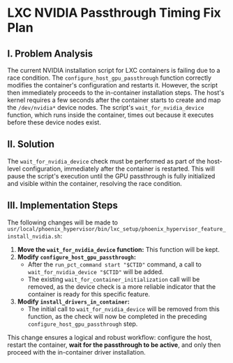 # LXC NVIDIA Passthrough Timing Fix Plan

## I. Problem Analysis

The current NVIDIA installation script for LXC containers is failing due to a race condition. The `configure_host_gpu_passthrough` function correctly modifies the container's configuration and restarts it. However, the script then immediately proceeds to the in-container installation steps. The host's kernel requires a few seconds after the container starts to create and map the `/dev/nvidia*` device nodes. The script's `wait_for_nvidia_device` function, which runs inside the container, times out because it executes before these device nodes exist.

## II. Solution

The `wait_for_nvidia_device` check must be performed as part of the host-level configuration, immediately after the container is restarted. This will pause the script's execution until the GPU passthrough is fully initialized and visible within the container, resolving the race condition.

## III. Implementation Steps

The following changes will be made to `usr/local/phoenix_hypervisor/bin/lxc_setup/phoenix_hypervisor_feature_install_nvidia.sh`:

1.  **Move the `wait_for_nvidia_device` function:** This function will be kept.
2.  **Modify `configure_host_gpu_passthrough`:**
    -   After the `run_pct_command start "$CTID"` command, a call to `wait_for_nvidia_device "$CTID"` will be added.
    -   The existing `wait_for_container_initialization` call will be removed, as the device check is a more reliable indicator that the container is ready for this specific feature.
3.  **Modify `install_drivers_in_container`:**
    -   The initial call to `wait_for_nvidia_device` will be removed from this function, as the check will now be completed in the preceding `configure_host_gpu_passthrough` step.

This change ensures a logical and robust workflow: configure the host, restart the container, **wait for the passthrough to be active**, and only then proceed with the in-container driver installation.